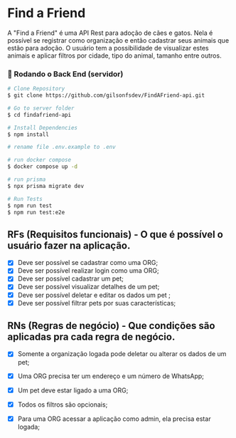 # Find a Friend

A "Find a Friend" é uma API Rest para adoção de cães e gatos. Nela é possível se registrar como organização e então cadastrar seus animais que estão para adoção. O usuário tem a possibilidade de visualizar estes animais e aplicar filtros por cidade, tipo do animal, tamanho entre outros.

### 🎲 Rodando o Back End (servidor)

```bash
# Clone Repository
$ git clone https://github.com/gilsonfsdev/FindAFriend-api.git

# Go to server folder
$ cd findafriend-api

# Install Dependencies
$ npm install

# rename file .env.example to .env

# run docker compose
$ docker compose up -d

# run prisma
$ npx prisma migrate dev

# Run Tests
$ npm run test
$ npm run test:e2e
```

## RFs (Requisitos funcionais) - O que é possível o usuário fazer na aplicação.

- [x] Deve ser possível se cadastrar como uma ORG;
- [x] Deve ser possível realizar login como uma ORG;
- [x] Deve ser possível cadastrar um pet;
- [x] Deve ser possível visualizar detalhes de um pet;
- [x] Deve ser possível deletar e editar os dados um pet ;
- [x] Deve ser possível filtrar pets por suas características;

## RNs (Regras de negócio) - Que condições são aplicadas pra cada regra de negócio.

- [x] Somente a organização logada pode deletar ou alterar os dados de um pet;
- [x] Uma ORG precisa ter um endereço e um número de WhatsApp;
- [x] Um pet deve estar ligado a uma ORG;
- [x] Todos os filtros são opcionais;
- [x] Para uma ORG acessar a aplicação como admin, ela precisa estar logada;


